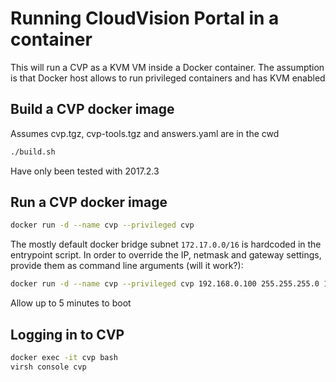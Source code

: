 # Running CloudVision Portal in a container

This will run a CVP as a KVM VM inside a Docker container. The assumption is that 
Docker host allows to run privileged containers and has KVM enabled

## Build a CVP docker image 

Assumes cvp.tgz, cvp-tools.tgz and answers.yaml are in the cwd

```bash
./build.sh
```
Have only been tested with 2017.2.3

## Run a CVP docker image

```bash
docker run -d --name cvp --privileged cvp
```

The mostly default docker bridge subnet `172.17.0.0/16` is hardcoded in the entrypoint script.
In order to override the IP, netmask and gateway settings, provide them as command
line arguments (will it work?):

```bash
docker run -d --name cvp --privileged cvp 192.168.0.100 255.255.255.0 192.168.0.1
```

Allow up to 5 minutes to boot

## Logging in to CVP

```bash
docker exec -it cvp bash
virsh console cvp
```